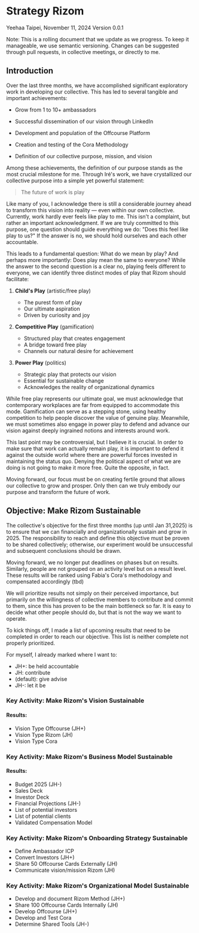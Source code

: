 # Strategy Rizom

Yeehaa
Taipei, November 11, 2024
Version 0.0.1

Note: This is a rolling document that we update as we progress. To keep it manageable, we use semantic versioning. Changes can be suggested through pull requests, in collective meetings, or directly to me.


## Introduction

Over the last three months, we have accomplished significant exploratory work in developing our collective. This has led to several tangible and important achievements:

- Grow from 1 to 10+ ambassadors

- Successful dissemination of our vision through LinkedIn

- Development and population of the Offcourse Platform

- Creation and testing of the Cora Methodology

- Definition of our collective purpose, mission, and vision

Among these achievements, the definition of our purpose stands as the most crucial milestone for me. Through Iré's work, we have crystallized our collective purpose into a simple yet powerful statement:

> The future of work is play

Like many of you, I acknowledge there is still a considerable journey ahead to transform this vision into reality — even within our own collective. Currently, work hardly ever feels like play to me. This isn't a complaint, but rather an important acknowledgment. If we are truly committed to this purpose, one question should guide everything we do: "Does this feel like play to us?" If the answer is no, we should hold ourselves and each other accountable.

This leads to a fundamental question: What do we mean by play? And perhaps more importantly: Does play mean the same to everyone? While the answer to the second question is a clear no, playing feels different to everyone, we can identify three distinct modes of play that Rizom should facilitate:

1. **Child's Play** (artistic/free play)
   - The purest form of play
   - Our ultimate aspiration
   - Driven by curiosity and joy

2. **Competitive Play** (gamification)
   - Structured play that creates engagement
   - A bridge toward free play
   - Channels our natural desire for achievement

3. **Power Play** (politics)
   - Strategic play that protects our vision
   - Essential for sustainable change
   - Acknowledges the reality of organizational dynamics

While free play represents our ultimate goal, we must acknowledge that contemporary workplaces are far from equipped to accommodate this mode. Gamification can serve as a stepping stone, using healthy competition to help people discover the value of genuine play. Meanwhile, we must sometimes also engage in power play to defend and advance our vision against deeply ingrained notions and interests around work.

This last point may be controversial, but I believe it is crucial. In order to make sure that work can actually remain play, it is important to defend it against the outside world where there are powerful forces invested in maintaining the status quo. Denying the political aspect of what we are doing is not going to make it more free. Quite the opposite, in fact.

Moving forward, our focus must be on creating fertile ground that allows our collective to grow and prosper. Only then can we truly embody our purpose and transform the future of work.


## Objective: Make Rizom Sustainable

The collective's objective for the first three months (up until Jan 31,2025) is to ensure that we can financially and organizationally sustain and grow in 2025. The responsibility to reach and define this objective must be proven to be shared collectively; otherwise, our experiment would be unsuccessful and subsequent conclusions should be drawn.

Moving forward, we no longer put deadlines on phases but on results. Similarly, people are not grouped on an activity level but on a result level. These results will be ranked using Fabia's Cora's methodology and compensated accordingly (tbd)

We will prioritize results not simply on their perceived importance, but primarily on the willingness of collective members to contribute and commit to them, since this has proven to be the main bottleneck so far. It is easy to decide what other people should do, but that is not the way we want to operate.

To kick things off, I made a list of upcoming results that need to be completed in order to reach our objective. This list is neither complete not properly prioritized. 

For myself, I already marked where I want to: 

+ JH+: be held accountable
+ JH: contribute
+ (default): give advise
+ JH-: let it be


### Key Activity: Make Rizom's Vision Sustainable

#### Results:

+ Vision Type Offcourse (JH+)
+ Vision Type Rizom (JH)
+ Vision Type Cora 


### Key Activity: Make Rizom's Business Model Sustainable

#### Results:

+ Budget 2025 (JH-)
+ Sales Deck 
+ Investor Deck 
+ Financial Projections (JH-)
+ List of potential investors 
+ List of potential clients 
+ Validated Compensation Model 


### Key Activity: Make Rizom's Onboarding Strategy Sustainable

+ Define Ambassador ICP 
+ Convert Investors (JH+)
+ Share 50 Offcourse Cards Externally (JH)
+ Communicate vision/mission Rizom (JH)


### Key Activity: Make Rizom's Organizational Model Sustainable

+ Develop and document Rizom Method (JH+)
+ Share 100 Offcourse Cards Internally (JH)
+ Develop Offcourse (JH+)
+ Develop and Test Cora 
+ Determine Shared Tools (JH-)

